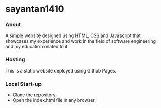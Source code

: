 # sayantan1410

### About
A simple website designed using HTML, CSS and Javascript that showcases my experience and work in the field of software engineering and my education related to it.

### Hosting
This is a static website deployed using Github Pages.

### Local Start-up
- Clone the repository.
- Open the index.html file in any browser.

